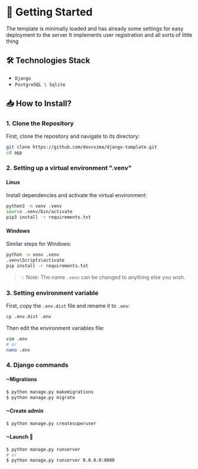 # 🚀 Getting Started
The template is minimally loaded and has already some settings for easy deployment to the server
It implements user registration and all sorts of little thing

## 🛠️ Technologies Stack
- `Django`
- `PostgreSQL \ Sqlite`


## 📥 How to Install?

### 1. Clone the Repository
First, clone the repository and navigate to its directory:

```bash
git clone https://github.com/devvsima/django-tamplate.git
cd app
```

### 2. Setting up a virtual environment ".venv"


#### Linux
Install dependencies and activate the virtual environment:

```bash
python3 -m venv .venv
source .venv/bin/activate
pip3 install -r requirements.txt
```

#### Windows
Similar steps for Windows:

```bash
python -m venv .venv
.venv\Scripts\activate
pip install -r requirements.txt
```

> 💡 Note: The name `.venv` can be changed to anything else you wish.

### 3. Setting environment variable

First, copy the `.env.dist` file and rename it to `.env`:

```bash
cp .env.dist .env
```

Then edit the environment variables file:

```bash
vim .env
# or
nano .env
```

### 4. Django commands


#### ~Migrations
```bash
$ python manage.py makemigrations
$ python manage.py migrate
```

#### ~Create admin
```bash
$ python manage.py createsuperuser
```

#### ~Launch 🚀
```bash
$ python manage.py runserver
# or
$ python manage.py runserver 0.0.0.0:8000
```
